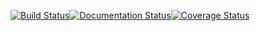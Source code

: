 [![Build Status](https://travis-ci.org/Eldinnie/ptbtest.svg?branch=master)](https://travis-ci.org/Eldinnie/ptbtest)[![Documentation Status](https://readthedocs.org/projects/ptbtestsuite/badge/?version=master)](http://ptbtestsuite.readthedocs.io/en/master/?badge=master)[![Coverage Status](https://coveralls.io/repos/github/Eldinnie/ptbtest/badge.svg?branch=master)](https://coveralls.io/github/Eldinnie/ptbtest?branch=master)